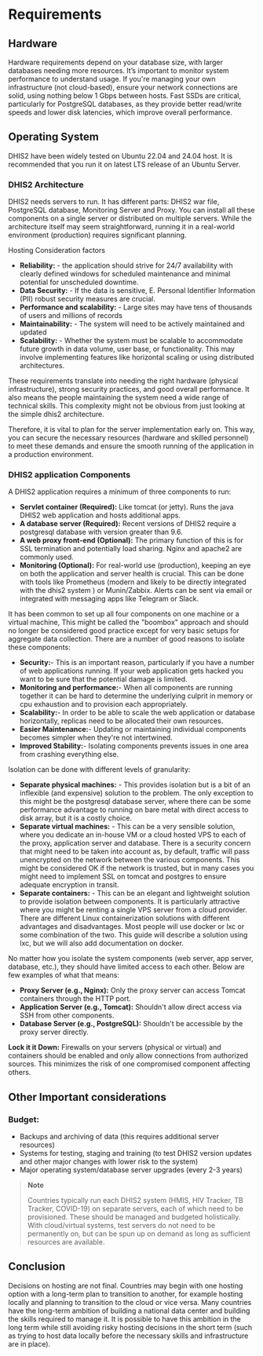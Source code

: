 # Requirements

<!-- 1. A server -->
<!-- 2. Good Power supply -->
<!-- 3. Good internet -->
<!-- 4. Good storage -->
<!-- 5. Fast Interconnect network -->

## Hardware

Hardware requirements depend on your database size, with larger databases needing more resources. It’s important to monitor system performance to understand usage. If you're managing your own infrastructure (not cloud-based), ensure your network connections are solid, using nothing below 1 Gbps between hosts. Fast SSDs are critical, particularly for PostgreSQL databases, as they provide better read/write speeds and lower disk latencies, which improve overall performance.

## Operating System

DHIS2 have been widely tested on Ubuntu 22.04 and 24.04 host. It is recommended that you run it on latest LTS release of an Ubuntu Server.

### DHIS2 Architecture

DHIS2 needs servers to run. It has different parts: DHIS2 war file, PostgreSQL database, Monitoring Server and Proxy. You can install all these components on a single server or distributed on multiple servers. While the architecture itself may seem straightforward, running it in a real-world environment (production) requires significant planning.

Hosting Consideration factors

- **Reliability:** - the application should strive for 24/7 availability with clearly defined windows for scheduled maintenance and minimal potential for unscheduled downtime.
- **Data Security:** - If the data is sensitive, E. Personal Identifier Information (PII) robust security measures are crucial.
- **Performance and scalability:** - Large sites may have tens of thousands of users and millions of records
- **Maintainability:** - The system will need to be actively maintained and updated
- **Scalability:** - Whether the system must be scalable to accommodate future growth in data volume, user base, or functionality. This may involve implementing features like horizontal scaling or using distributed architectures.

These requirements translate into needing the right hardware (physical infrastructure), strong security practices, and good overall performance. It also means the people maintaining the system need a wide range of technical skills. This complexity might not be obvious from just looking at the simple dhis2 architecture.

Therefore, it is vital to plan for the server implementation early on. This way, you can secure the necessary resources (hardware and skilled personnel) to meet these demands and ensure the smooth running of the application in a production environment.

### DHIS2 application Components

A DHIS2 application requires a minimum of three components to run:

- **Servlet container (Required):** Like tomcat (or jetty). Runs the java DHIS2 web application and hosts additional apps.
- **A database server (Required):** Recent versions of DHIS2 require a postgresql database with version greater than 9.6.
- **A web proxy front-end (Optional):** The primary function of this is for SSL termination and potentially load sharing. Nginx and apache2 are commonly used.
- **Monitoring (Optional):** For real-world use (production), keeping an eye on both the application and server health is crucial. This can be done with tools like Prometheus (modern and likely to be directly integrated with the dhis2 system ) or Munin/Zabbix. Alerts can be sent via email or integrated with messaging apps like Telegram or Slack.

It has been common to set up all four components on one machine or a virtual machine, This might be called the "boombox" approach and should no longer be considered good practice except for very basic setups for aggregate data collection. There are a number of good reasons to isolate these components:

- **Security:**- This is an important reason, particularly if you have a number of web applications running. If your web application gets hacked you want to be sure that the potential damage is limited.
- **Monitoring and performance:**- When all components are running together it can be hard to determine the underlying culprit in memory or cpu exhaustion and to provision each appropriately.
- **Scalability:**- In order to be able to scale the web application or database horizontally, replicas need to be allocated their own resources.
- **Easier Maintenance:**- Updating or maintaining individual components becomes simpler when they're not intertwined.
- **Improved Stability:**- Isolating components prevents issues in one area from crashing everything else.

Isolation can be done with different levels of granularity:

- **Separate physical machines:** - This provides isolation but is a bit of an inflexible (and expensive) solution to the problem. The only exception to this might be the postgresql database server, where there can be some performance advantage to running on bare metal with direct access to disk array, but it is a costly choice.
- **Separate virtual machines:** - This can be a very sensible solution, where you dedicate an in-house VM or a cloud hosted VPS to each of the proxy, application server and database. There is a security concern that might need to be taken into account as, by default, traffic will pass unencrypted on the network between the various components. This might be considered OK if the network is trusted, but in many cases you might need to implement SSL on tomcat and postgres to ensure adequate encryption in transit.
- **Separate containers:** - This can be an elegant and lightweight solution to provide isolation between components. It is particularly attractive where you might be renting a single VPS server from a cloud provider. There are different Linux containerization solutions with different advantages and disadvantages. Most people will use docker or lxc or some combination of the two. This guide will describe a solution using lxc, but we will also add documentation on docker.

No matter how you isolate the system components (web server, app server, database, etc.), they should have limited access to each other. Below are few examples of what that means:

- **Proxy Server (e.g., Nginx):** Only the proxy server can access Tomcat containers through the HTTP port.
- **Application Server (e.g., Tomcat):** Shouldn't allow direct access via SSH from other components.
- **Database Server (e.g., PostgreSQL):** Shouldn't be accessible by the proxy server directly.

**Lock it it Down:** Firewalls on your servers (physical or virtual) and containers should be enabled and only allow connections from authorized sources. This minimizes the risk of one compromised component affecting others.

## Other Important considerations

### Budget:

- Backups and archiving of data (this requires additional server resources)
- Systems for testing, staging and training (to test DHIS2 version updates and other major changes with lower risk to the system)
- Major operating system/database server upgrades (every 2-3 years)

> **Note**
>
> Countries typically run each DHIS2 system (HMIS, HIV Tracker, TB Tracker, COVID-19) on separate servers, each of which need to be provisioned. These should be managed and budgeted holistically. With cloud/virtual systems, test servers do not need to be permanently on, but can be spun up on demand as long as sufficient resources are available.

## Conclusion

Decisions on hosting are not final. Countries may begin with one hosting option with a long-term plan to transition to another, for example hosting locally and planning to transition to the cloud or vice versa. Many countries have the long-term ambition of building a national data center and building the skills required to manage it. It is possible to have this ambition in the long term while still avoiding risky hosting decisions in the short term (such as trying to host data locally before the necessary skills and infrastructure are in place).
